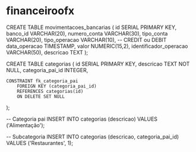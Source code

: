# financeiroofx


CREATE TABLE movimentacoes_bancarias (
    id SERIAL PRIMARY KEY,
    banco_id VARCHAR(20),
    numero_conta VARCHAR(30),
    tipo_conta VARCHAR(20),
    tipo_operacao VARCHAR(10), -- CREDIT ou DEBIT
    data_operacao TIMESTAMP,
    valor NUMERIC(15,2),
    identificador_operacao VARCHAR(50),
    descricao TEXT
);



CREATE TABLE categorias (
    id SERIAL PRIMARY KEY,
    descricao TEXT NOT NULL,
    categoria_pai_id INTEGER,
    
    CONSTRAINT fk_categoria_pai
        FOREIGN KEY (categoria_pai_id)
        REFERENCES categorias(id)
        ON DELETE SET NULL
);




-- Categoria pai
INSERT INTO categorias (descricao) VALUES ('Alimentação');

-- Subcategoria
INSERT INTO categorias (descricao, categoria_pai_id) VALUES ('Restaurantes', 1);

